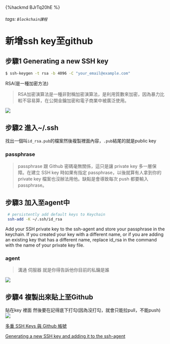 {%hackmd BJrTq20hE %}

###### tags: `Blockchain課程`

# 新增ssh key至github

## 步驟1 Generating a new SSH key

```bash
$ ssh-keygen -t rsa -b 4096 -C "your_email@example.com"
```
RSA(是一種加密方法)
> RSA加密演算法是一種非對稱加密演算法，是利用質數來加密，因為暴力比較不容易算，在公開金鑰加密和電子商業中被廣泛使用。
> 

![](https://i.imgur.com/ZDZKBg9.png)

## 步驟2 進入~/.ssh 
找出一個叫```id_rsa.pub```的檔案然後複製裡面內容，```.pub```結尾的就是public key

### passphrase
>passphrase 跟 Github 密碼毫無關係，這只是讓 private key 多一層保障。在建立 SSH key 時如果有指定 passphrase，以後就算有人拿到你的 private key 檔案也沒辦法用他。缺點是會導致每次 push 都要輸入 passphrase。
>

## 步驟3 加入至agent中

```bash
 # persistently add default keys to Keychain 
 ssh-add -K ~/.ssh/id_rsa
```
Add your SSH private key to the ssh-agent and store your passphrase in the keychain. If you created your key with a different name, or if you are adding an existing key that has a different name, replace id_rsa in the command with the name of your private key file.



### agent 
>溝通 伺服器 就是你得告訴他你目前的私鑰是誰 

![](https://i.imgur.com/Mk07pA1.png)




## 步驟4  複製出來貼上至Github
貼在key 裡面 
然後要在記得底下打勾(因為沒打勾，就會只能拉pull，不能push)
![](https://i.imgur.com/0OSKB69.png)


[多重 SSH Keys 與 Github 帳號](https://kuanyui.github.io/2016/08/01/git-multiple-ssh-key/)

[Generating a new SSH key and adding it to the ssh-agent](https://help.github.com/en/github/authenticating-to-github/generating-a-new-ssh-key-and-adding-it-to-the-ssh-agent)



